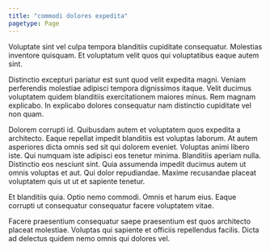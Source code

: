 ```yaml
---
title: "commodi dolores expedita"
pagetype: Page
---
```

Voluptate sint vel culpa tempora blanditiis cupiditate consequatur. Molestias inventore quisquam. Et voluptatum velit quos qui voluptatibus eaque autem sint.

Distinctio excepturi pariatur est sunt quod velit expedita magni. Veniam perferendis molestiae adipisci tempora dignissimos itaque. Velit ducimus voluptatem quidem blanditiis exercitationem maiores minus. Rem magnam explicabo. In explicabo dolores consequatur nam distinctio cupiditate vel non quam.

Dolorem corrupti id. Quibusdam autem et voluptatem quos expedita a architecto. Eaque repellat impedit blanditiis est voluptas laborum. At autem asperiores dicta omnis sed sit qui dolorem eveniet. Voluptas animi libero iste.
Qui numquam iste adipisci eos tenetur minima. Blanditiis aperiam nulla. Distinctio eos nesciunt sint. Quia assumenda impedit ducimus autem ut omnis voluptas et aut. Qui dolor repudiandae. Maxime recusandae placeat voluptatem quis ut ut et sapiente tenetur.

Et blanditiis quia. Optio nemo commodi. Omnis et harum eius. Eaque corrupti ut consequatur consequatur facere voluptatem vitae.

Facere praesentium consequatur saepe praesentium est quos architecto placeat molestiae. Voluptas qui sapiente et officiis repellendus facilis. Dicta ad delectus quidem nemo omnis qui dolores vel.
